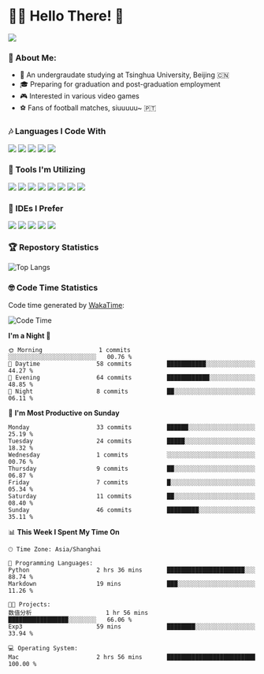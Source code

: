 # 😶‍🌫️ Hello There! 🤩
![](Walt.jpeg)
### 🫣 About Me:

- 🏫 An undergraudate studying at Tsinghua University, Beijing 🇨🇳
- 🎓 Preparing for graduation and post-graduation employment
- 🎮 Interested in various video games
- ⚽ Fans of football matches, siuuuuu~ 🇵🇹

### 🎶 Languages I Code With

![](https://img.shields.io/badge/Python-purple?logo=python) ![](https://img.shields.io/badge/C++-blue?logo=cplusplus) ![](https://img.shields.io/badge/Typescript-darkblue?logo=typescript) ![](https://img.shields.io/badge/Javascript-orange?logo=javascript) ![](https://img.shields.io/badge/Rust-yellow?logo=rust) 

### 👀 Tools I'm Utilizing

![](https://img.shields.io/badge/Pytorch-darkred?logo=pytorch) ![](https://img.shields.io/badge/Torch_Geometric-red?logo=pyg) ![](https://img.shields.io/badge/Jupyter-yellow?logo=jupyter) ![](https://img.shields.io/badge/OpenCV-blue?logo=opencv) ![](https://img.shields.io/badge/React-darkblue?logo=react) ![](https://img.shields.io/badge/mysql-3C5280?logo=Mysql) ![](https://img.shields.io/badge/OpenAI-green?logo=openai) ![](https://img.shields.io/badge/Node.JS-darkgreen?logo=nodedotjs) 

### 🤔 IDEs I Prefer

![](https://img.shields.io/badge/Visual_Studio-darkpink?logo=visualstudio) ![](https://img.shields.io/badge/VSCode-blue?logo=visualstudiocode) ![](https://img.shields.io/badge/Ps-darkblue?logo=adobephotoshop) ![](https://img.shields.io/badge/Pr-purple?logo=adobepremierepro) ![](https://img.shields.io/badge/Office-red?logo=microsoft)

### 🏆 Repostory Statistics

![Top Langs](https://github-readme-stats.vercel.app/api/top-langs/?username=EkkoXiao&layout=compact)

### 🤓 Code Time Statistics

Code time generated by [WakaTime](https://wakatime.com/):

<!--START_SECTION:waka-->
![Code Time](http://img.shields.io/badge/Code%20Time-91%20hrs%2037%20mins-blue)

**I'm a Night 🦉** 

```text
🌞 Morning                1 commits           ░░░░░░░░░░░░░░░░░░░░░░░░░   00.76 % 
🌆 Daytime                58 commits          ███████████░░░░░░░░░░░░░░   44.27 % 
🌃 Evening                64 commits          ████████████░░░░░░░░░░░░░   48.85 % 
🌙 Night                  8 commits           ██░░░░░░░░░░░░░░░░░░░░░░░   06.11 % 
```
📅 **I'm Most Productive on Sunday** 

```text
Monday                   33 commits          ██████░░░░░░░░░░░░░░░░░░░   25.19 % 
Tuesday                  24 commits          █████░░░░░░░░░░░░░░░░░░░░   18.32 % 
Wednesday                1 commits           ░░░░░░░░░░░░░░░░░░░░░░░░░   00.76 % 
Thursday                 9 commits           ██░░░░░░░░░░░░░░░░░░░░░░░   06.87 % 
Friday                   7 commits           █░░░░░░░░░░░░░░░░░░░░░░░░   05.34 % 
Saturday                 11 commits          ██░░░░░░░░░░░░░░░░░░░░░░░   08.40 % 
Sunday                   46 commits          █████████░░░░░░░░░░░░░░░░   35.11 % 
```


📊 **This Week I Spent My Time On** 

```text
🕑︎ Time Zone: Asia/Shanghai

💬 Programming Languages: 
Python                   2 hrs 36 mins       ██████████████████████░░░   88.74 % 
Markdown                 19 mins             ███░░░░░░░░░░░░░░░░░░░░░░   11.26 % 

🐱‍💻 Projects: 
数值分析                     1 hr 56 mins        █████████████████░░░░░░░░   66.06 % 
Exp3                     59 mins             ████████░░░░░░░░░░░░░░░░░   33.94 % 

💻 Operating System: 
Mac                      2 hrs 56 mins       █████████████████████████   100.00 % 
```


<!--END_SECTION:waka-->
<!--
**EkkoXiao/EkkoXiao** is a ✨ _special_ ✨ repository because its `README.md` (this file) appears on your GitHub profile.

Here are some ideas to get you started:

- 🔭 I’m currently working on ...
- 🌱 I’m currently learning ...
- 👯 I’m looking to collaborate on ...
- 🤔 I’m looking for help with ...
- 💬 Ask me about ...
- 📫 How to reach me: ...
- 😄 Pronouns: ...
- ⚡ Fun fact: ...
-->
